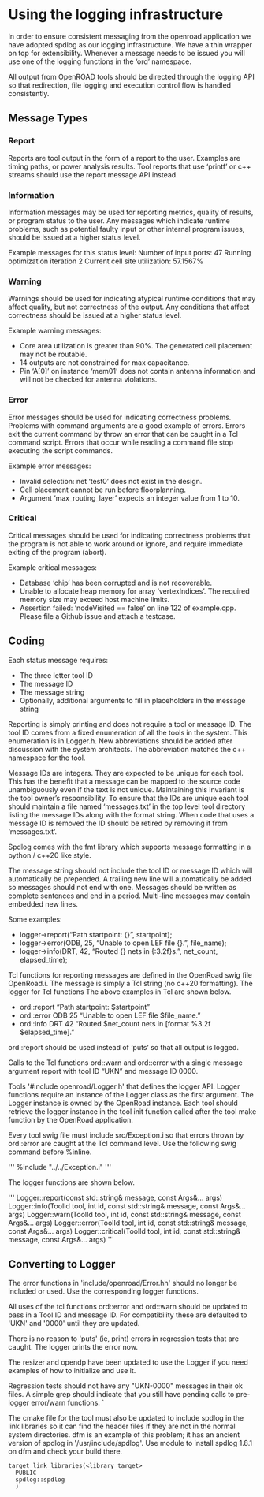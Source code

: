 # Using the logging infrastructure

In order to ensure consistent messaging from the openroad application we have adopted spdlog as our logging infrastructure.  We have a thin wrapper on top for extensibility.  Whenever a message needs to be issued you will use one of the logging functions in the ‘ord’ namespace.

All output from OpenROAD tools should be directed through the logging API so that redirection, file logging and execution control flow is handled consistently.

## Message Types

### Report
Reports are tool output in the form of a report to the user. Examples are timing paths, or power analysis results. Tool reports that use ‘printf’ or c++ streams should use the report message API instead.

### Information
Information messages may be used for reporting metrics, quality of results, or program status to the user. Any messages which indicate runtime problems, such as potential faulty input or other internal program issues, should be issued at a higher status level.

Example messages for this status level:
Number of input ports: 47
Running optimization iteration 2
Current cell site utilization: 57.1567%

### Warning
Warnings should be used for indicating atypical runtime conditions that may affect quality, but not correctness of the output. Any conditions that affect correctness should be issued at a higher status level.

Example warning messages:
* Core area utilization is greater than 90%. The generated cell placement may not be routable.
* 14 outputs are not constrained for max capacitance.
* Pin ‘A[0]’ on instance ‘mem01’ does not contain antenna information and will not be checked for antenna violations.

### Error
Error messages should be used for indicating correctness problems. Problems with command arguments are a good example of errors. Errors exit the current command by throw an error that can be caught in a Tcl command script. Errors that occur while reading a command file stop executing the script commands.

Example error messages:
* Invalid selection: net ‘test0’ does not exist in the design.
* Cell placement cannot be run before floorplanning.
* Argument ‘max_routing_layer’ expects an integer value from 1 to 10.

### Critical
Critical messages should be used for indicating correctness problems that the program is not able to work around or ignore, and require immediate exiting of the program (abort).

Example critical messages:
* Database ‘chip’ has been corrupted and is not recoverable.
* Unable to allocate heap memory for array ‘vertexIndices’. The required memory size may exceed host machine limits.
* Assertion failed: ‘nodeVisited == false’ on line 122 of example.cpp. Please file a Github issue and attach a testcase.

## Coding
Each status message requires:
* The three letter tool ID
* The message ID
* The message string
* Optionally, additional arguments to fill in placeholders in the message string

Reporting is simply printing and does not require a tool or message ID. The tool ID comes from a fixed enumeration of all the tools in the system. This enumeration is in Logger.h. New abbreviations should be added after discussion with the system architects. The abbreviation matches the c++ namespace for the tool.

Message IDs are integers. They are expected to be unique for each tool.  This has the benefit that a message can be mapped to the source code unambiguously even if the text is not unique.  Maintaining this invariant is the tool owner’s responsibility. To ensure that the IDs are unique each tool should maintain a file named ‘messages.txt’ in the top level tool directory listing the message IDs along with the format string. When code that uses a message ID is removed the ID should be retired by removing it from ‘messages.txt’.

Spdlog comes with the fmt library which supports message formatting in a python / c++20 like style.

The message string should not include the tool ID or message ID which will automatically be prepended.  A trailing new line will automatically be added so messages should not end with one.  Messages should be written as complete sentences and end in a period. Multi-line messages may contain embedded new lines.

Some examples:

* logger->report(“Path startpoint: {}”, startpoint);
* logger->error(ODB, 25, “Unable to open LEF file {}.”, file_name);
* logger->info(DRT, 42, “Routed {} nets in {:3.2f}s.”, net_count, elapsed_time);

Tcl functions for reporting messages are defined in the OpenRoad swig file OpenRoad.i. The message is simply a Tcl string (no c++20 formatting). The logger for Tcl functions The above examples in Tcl are shown below.

* ord::report “Path startpoint: $startpoint”
* ord::error ODB 25 “Unable to open LEF file $file_name.”
* ord::info DRT 42 “Routed $net_count nets in [format %3.2f $elapsed_time].”

ord::report should be used instead of ‘puts’ so that all output is logged.

Calls to the Tcl functions ord::warn and ord::error with a single message argument report with tool ID “UKN” and message ID 0000.

Tools '#include openroad/Logger.h' that defines the logger API. Logger functions require an instance of the Logger class as the first argument. The Logger instance is owned by the OpenRoad instance. Each tool should retrieve the logger instance in the tool init function called after the tool make function by the OpenRoad application.

Every tool swig file must include src/Exception.i so that errors thrown by ord::error are caught at the Tcl command level. Use the following swig command before %inline.

'''
%include "../../Exception.i"
'''

The logger functions are shown below.

'''
Logger::report(const std::string& message,
                       const Args&... args)
Logger::info(ToolId tool,
                     int id,
                     const std::string& message,
                     const Args&... args)
Logger::warn(ToolId tool,
                     int id,
                     const std::string& message,
                     const Args&... args)
Logger::error(ToolId tool,
                     int id,
                     const std::string& message,
                     const Args&... args)
Logger::critical(ToolId tool,
                     int id,
                     const std::string& message,
                     const Args&... args)
'''

## Converting to Logger

The error functions in 'include/openroad/Error.hh' should no longer be included or used.
Use the corresponding logger functions.

All uses of the tcl functions ord::error and ord::warn should be updated to pass in a Tool ID and message ID. For compatibility these are defaulted to 'UKN' and '0000' until they are updated.

There is no reason to 'puts' (ie, print) errors in regression tests that are caught.
The logger prints the error now.

The resizer and opendp have been updated to use the Logger if you need examples of how to initialize and use it.

Regression tests should not have any "UKN-0000" messages in their ok files. A simple grep should indicate that you still have pending calls to pre-logger error/warn functions.
`

The cmake file for the tool must also be updated to include spdlog in the link libraries so it can find the header files if they are not in the normal system directories. dfm is an example of this problem; it has an ancient version of spdlog in '/usr/include/spdlog'. Use module to install spdlog 1.8.1 on dfm and check your build there.

```
target_link_libraries(<library_target>
  PUBLIC
  spdlog::spdlog
  )
```
